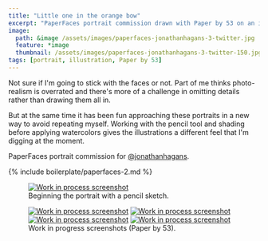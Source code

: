 ```yaml
---
title: "Little one in the orange bow"
excerpt: "PaperFaces portrait commission drawn with Paper by 53 on an iPad."
image: 
  path: &image /assets/images/paperfaces-jonathanhagans-3-twitter.jpg 
  feature: *image
  thumbnail: /assets/images/paperfaces-jonathanhagans-3-twitter-150.jpg
tags: [portrait, illustration, Paper by 53]
---
```


Not sure if I'm going to stick with the faces or not. Part of me thinks photo-realism is overrated and there's more of a challenge in omitting details rather than drawing them all in.

But at the same time it has been fun approaching these portraits in a new way to avoid repeating myself. Working with the pencil tool and shading before applying watercolors gives the illustrations a different feel that I'm digging at the moment.

PaperFaces portrait commission for <a href="https://twitter.com/jonathanhagans">@jonathanhagans</a>.

{% include boilerplate/paperfaces-2.md %}

<figure>
	<a href="/assets/images/paperfaces-jonathanhagans-3-process-1-lg.jpg"><img src="/assets/images/paperfaces-jonathanhagans-3-process-1-750.jpg" alt="Work in process screenshot"></a>
	<figcaption>Beginning the portrait with a pencil sketch.</figcaption>
</figure>

<figure class="half">
	<a href="/assets/images/paperfaces-jonathanhagans-3-process-2-lg.jpg"><img src="/assets/images/paperfaces-jonathanhagans-3-process-2-600.jpg" alt="Work in process screenshot"></a>
	<a href="/assets/images/paperfaces-jonathanhagans-3-process-3-lg.jpg"><img src="/assets/images/paperfaces-jonathanhagans-3-process-3-600.jpg" alt="Work in process screenshot"></a>
	<a href="/assets/images/paperfaces-jonathanhagans-3-process-4-lg.jpg"><img src="/assets/images/paperfaces-jonathanhagans-3-process-4-600.jpg" alt="Work in process screenshot"></a>
	<a href="/assets/images/paperfaces-jonathanhagans-3-process-5-lg.jpg"><img src="/assets/images/paperfaces-jonathanhagans-3-process-5-600.jpg" alt="Work in process screenshot"></a>
	<figcaption>Work in progress screenshots (Paper by 53).</figcaption>
</figure>
